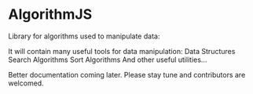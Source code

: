 # AlgorithmJS
Library for algorithms used to manipulate data:

It will contain many useful tools for data manipulation:
  Data Structures
  Search Algorithms
  Sort Algorithms
  And other useful utilities...
	
Better documentation coming later. Please stay tune and contributors are welcomed.

